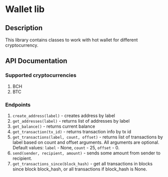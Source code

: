 # Wallet lib
## Description
This library contains classes to work with hot wallet for different cryptocurrency.
## API Documentation
### Supported cryptocurrencies
1. BCH
2. BTC
### Endpoints
1. `create_address(label)` - creates address by label
2. `get_addresses(label)` - returns list of addresses by label
3. `get_balance()` - returns current balance
4. `get_transaction(tx_id)` - returns transaction info by tx id
5. `get_transactions(label, count, offset)` - returns list of transactions by label based on count and offset arguments. All arguments are optional. Default values: `label` - None, `count` - 25, `offset` - 0.
6. `send(sender, recipient, amount)` - sends some amount from sender to recipient.
7. `get_transactions_since(block_hash)` - get all transactions in blocks since block block_hash, or all transactions if block_hash is None.